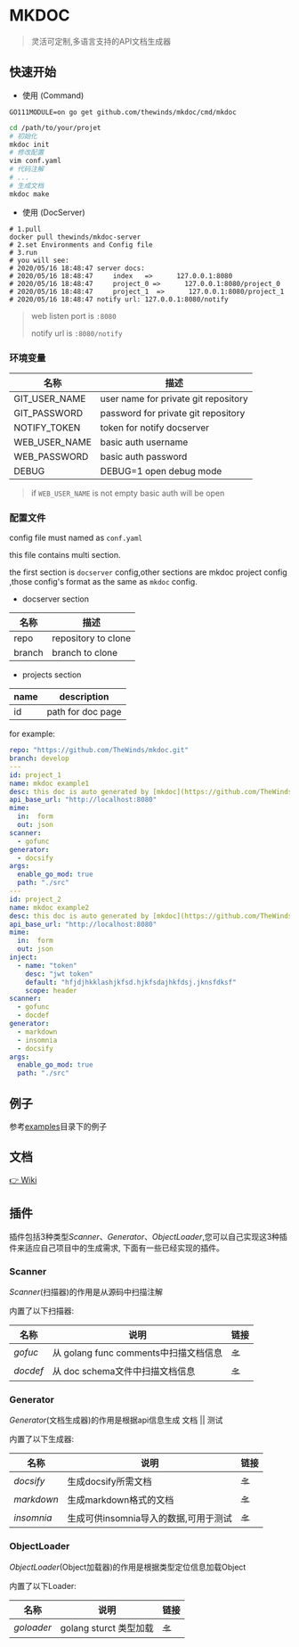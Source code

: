 # MKDOC
> 灵活可定制,多语言支持的API文档生成器

## 快速开始

- 使用 (Command)
```shell
GO111MODULE=on go get github.com/thewinds/mkdoc/cmd/mkdoc
```

```bash
cd /path/to/your/projet
# 初始化
mkdoc init
# 修改配置
vim conf.yaml
# 代码注解
# ...
# 生成文档
mkdoc make
```

- 使用 (DocServer)
```shell script
# 1.pull
docker pull thewinds/mkdoc-server
# 2.set Environments and Config file
# 3.run
# you will see:
# 2020/05/16 18:48:47 server docs:
# 2020/05/16 18:48:47     index   =>      127.0.0.1:8080
# 2020/05/16 18:48:47     project_0 =>      127.0.0.1:8080/project_0
# 2020/05/16 18:48:47     project_1  =>      127.0.0.1:8080/project_1
# 2020/05/16 18:48:47 notify url: 127.0.0.1:8080/notify
```

> web listen port is `:8080`
>
> notify url is `:8080/notify`

### 环境变量

| 名称| 描述 |
| --- | --- |
|GIT_USER_NAME|user name for private git repository |
|GIT_PASSWORD|password for private git repository|
|NOTIFY_TOKEN|token for notify docserver|
|WEB_USER_NAME|basic auth username|
|WEB_PASSWORD|basic auth password|
|DEBUG|DEBUG=1 open debug mode|

> if `WEB_USER_NAME` is not empty basic auth will be open

### 配置文件
config file must named as `conf.yaml`

this file contains multi section.

the first section is `docserver` config,other sections are mkdoc project config ,those config's format as the same as `mkdoc` config.

- docserver section

| 名称| 描述 |
| --- | --- |
|repo| repository to clone|
|branch| branch to clone|

- projects section

| name| description |
| --- | --- |
|id|path for doc page|

for example:
```yaml
repo: "https://github.com/TheWinds/mkdoc.git"
branch: develop
---
id: project_1
name: mkdoc example1
desc: this doc is auto generated by [mkdoc](https://github.com/TheWinds/mkdoc)
api_base_url: "http://localhost:8080"
mime:
  in:  form
  out: json
scanner:
  - gofunc
generator:
  - docsify
args:
  enable_go_mod: true
  path: "./src"
---
id: project_2
name: mkdoc example2
desc: this doc is auto generated by [mkdoc](https://github.com/TheWinds/mkdoc)
api_base_url: "http://localhost:8080"
mime:
  in:  form
  out: json
inject:
  - name: "token"
    desc: "jwt token"
    default: "hfjdjhkklashjkfsd.hjkfsdajhkfdsj.jknsfdksf"
    scope: header
scanner:
  - gofunc
  - docdef
generator:
  - markdown
  - insomnia
  - docsify
args:
  enable_go_mod: true
  path: "./src"
```  


## 例子
参考[examples](https://github.com/TheWinds/mkdoc/tree/master/_examples)目录下的例子

## 文档
[👉 Wiki](https://github.com/TheWinds/mkdoc/wiki)

## 插件
插件包括3种类型*Scanner*、*Generator*、*ObjectLoader*,您可以自己实现这3种插件来适应自己项目中的生成需求,
下面有一些已经实现的插件。
### Scanner

*Scanner*(扫描器)的作用是从源码中扫描注解

内置了以下扫描器:

| 名称    | 说明                      | 链接                                                         |
| ------- | ------------------------- | ------------------------------------------------------------ |
| *gofuc* | 从 golang func comments中扫描文档信息 | [🛸](https://github.com/TheWinds/mkdoc/tree/master/scanner/gofunc) |
| *docdef* | 从 doc schema文件中扫描文档信息 | [🛸](https://github.com/TheWinds/mkdoc/tree/master/scanner/docdef) |



### Generator

*Generator*(文档生成器)的作用是根据api信息生成 文档 || 测试

内置了以下生成器:

| 名称     | 说明                                  | 链接                                  |
| -------- | ------------------------------------- | --------------------------------------- |
| *docsify* | 生成docsify所需文档                | [🛸](https://github.com/TheWinds/mkdoc/tree/master/generator/docsify) |
| *markdown* | 生成markdown格式的文档                | [🛸](https://github.com/TheWinds/mkdoc/tree/master/generator/markdown) |
| *insomnia* | 生成可供insomnia导入的数据,可用于测试 | [🛸](https://github.com/TheWinds/mkdoc/tree/master/generator/insomnia) |

### ObjectLoader
*ObjectLoader*(Object加载器)的作用是根据类型定位信息加载Object

内置了以下Loader:

| 名称     | 说明                                  | 链接                                  |
| -------- | ------------------------------------- | --------------------------------------- |
| *goloader* | golang sturct 类型加载               | [🛸](https://github.com/TheWinds/mkdoc/tree/master/objloader/goloader) |
